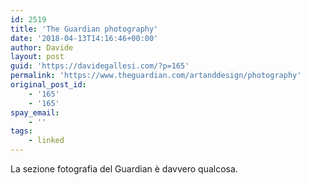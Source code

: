 ```yaml
---
id: 2519
title: 'The Guardian photography'
date: '2018-04-13T14:16:46+00:00'
author: Davide
layout: post
guid: 'https://davidegallesi.com/?p=165'
permalink: 'https://www.theguardian.com/artanddesign/photography'
original_post_id:
    - '165'
    - '165'
spay_email:
    - ''
tags:
    - linked
---
```


La sezione fotografia del Guardian è davvero qualcosa.